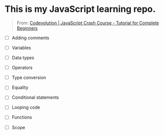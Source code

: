 # This is my JavaScript learning repo.
> From:  [Codevolution | JavaScript Crash Course - Tutorial for Complete Beginners](https://youtu.be/XIOLqoPHCJ4?si=4oiOB0x_4k45Egke)
- [ ] Adding comments
- [ ] Variables
- [ ] Data types
- [ ] Operators
- [ ] Type conversion
- [ ] Equality
- [ ] Conditional statements
- [ ] Looping code
- [ ] Functions
- [ ] Scope

